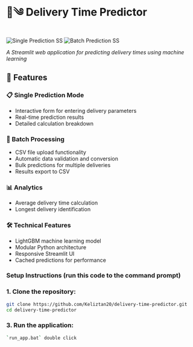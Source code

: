 # 🚚༄ Delivery Time Predictor

![Single Prediction SS](https://github.com/user-attachments/assets/75938302-0e16-43fe-a045-ec325c30a8fa) ![Batch Prediction SS](https://github.com/user-attachments/assets/1eef60eb-3d06-44cf-91ee-86facc0a6fd0)


*A Streamlit web application for predicting delivery times using machine learning*

## 🌟 Features

### 📋 Single Prediction Mode
- Interactive form for entering delivery parameters
- Real-time prediction results
- Detailed calculation breakdown

### 📁 Batch Processing
- CSV file upload functionality
- Automatic data validation and conversion
- Bulk predictions for multiple deliveries
- Results export to CSV

### 📊 Analytics
- Average delivery time calculation
- Longest delivery identification

### 🛠️ Technical Features
- LightGBM machine learning model
- Modular Python architecture
- Responsive Streamlit UI
- Cached predictions for performance

### Setup Instructions (run this code to the command prompt)

### 1. Clone the repository:

```bash
git clone https://github.com/Keliztan20/delivery-time-predictor.git
cd delivery-time-predictor
```
### 3. Run the application:

```bash
`run_app.bat` double click
```

